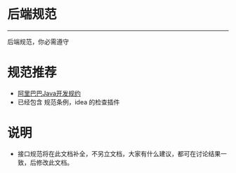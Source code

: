 # 后端规范

***

后端规范，你必需遵守


# 规范推荐
- [阿里巴巴Java开发规约](https://github.com/alibaba/p3c)
- 已经包含 规范条例，idea 的检查插件



# 说明
- 接口规范将在此文档补全，不另立文档，大家有什么建议，都可在讨论结果一致，后修改此文档。
